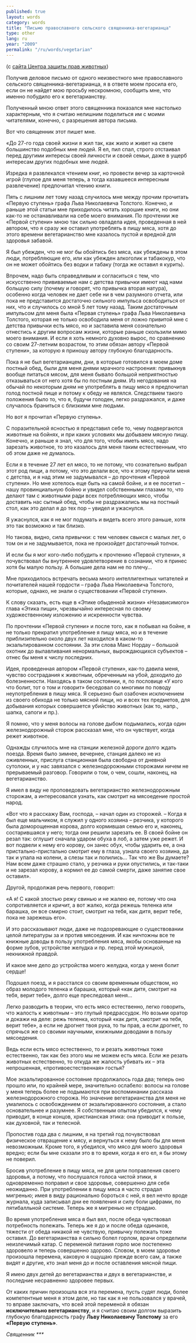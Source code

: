 ```yaml
---
published: true
layout: words
category: words
title: "Письмо православного сельского священника-вегетарианца"
type: other
lang: ru
year: "2009"
permalink: "/ru/words/vegetarian"
---
```


(с [сайта Центра защиты прав животных](http://www.vita.org.ru/))

Получив деловое письмо от одного неизвестного мне православного сельского священника-вегетарианца, я в ответе моем просила его, если он не найдет мою просьбу нескромною, сообщить мне, что именно побудило его к вегетарианству.

Полученный мною ответ этого священника показался мне настолько характерным, что я считаю нелишним поделиться им с моими читателями, конечно, с разрешения автора письма.

Вот что священник этот пишет мне.

«До 27-го года своей жизни я жил так, как жило и живет на свете большинство подобных мне людей. Я ел, пил  спал, строго отстаивал перед другими интересы своей личности и своей семьи, даже в ущерб интересам других подобных мне людей.

Изредка я развлекался чтением книг, но провести вечер за карточной игрой (глупое для меня теперь, а тогда казавшееся интересным развлечение) предпочитал чтению книги.

Пять с лишним лет тому назад случилось мне между прочим прочитать «Первую ступень» графа Льва Николаевича Толстого. Конечно, и раньше этой статьи мне приходилось читать хорошие книги, но они как-то не останавливали на себе моего внимания. По прочтении же «Первой ступени» мною так сильно овладела идея, проведенная в ней автором, что я сразу же оставил употреблять в пищу мяса, хотя до этого времени вегетарианство мне казалось пустой и вредной для здоровья забавой.

Я был убежден, что не мог бы обойтись без мяса, как убеждены в этом люди, потребляющие его, или как убежден алкоголик и табакокур, что он не может обойтись без водки и табаку (тогда же оставил я курить).

Впрочем, надо быть справедливым и согласиться с тем, что искусственно прививаемые нам с детства привычки имеют над нами большую силу (почему и говорят, что привычка вторая натура), особенно когда человек не дает себе ни в чем разумного отчета, или пока не представится достаточно сильного импульса освободиться от них, что и случилось со мной 5 лет тому назад. Таким достаточным импульсом для меня была «Первая ступень» графа Льва Николаевича Толстого, которая не только освободила меня от ложно привитой мне с детства привычки есть мясо, но и заставила меня сознательно отнестись к другим вопросам жизни, которые раньше скользили мимо моего внимания. И если я хоть немного духовно вырос, по сравнению со своим 27-летним возрастом, то этим обязан автору «Первой ступени», за которую я приношу автору глубокую благодарность.

Пока я не был вегетарианцем, дни, в которые готовился в моем доме постный обед, были для меня днями мрачного настроения: привыкнув вообще питаться мясом, для меня бывало большой неприятностью отказываться от него хотя бы по постным дням. Из негодования на обычай по некоторым дням не употреблять в пищу мясо я предпочитал голод постной пище и потому к обеду не являлся. Следствием такого положения было то, что я, будучи голоден, легко раздражался, и даже случалось браниться с близкими мне людьми.

Но вот я прочитал «Первую ступень».

С поразительной ясностью я представил себе то, чему подвергаются животные на бойнях, и при каких условиях мы добываем мясную пищу. Конечно, и раньше я знал, что для того, чтобы иметь мясо, надо зарезать животное, то это казалось для меня таким естественным, что об этом даже не думалось.

Если я в течение 27 лет ел мясо, то не потому, что сознательно выбрал этот род пищи, а потому, что это делали все, что к этому приучили меня с детства, и я над этим не задумывался – до прочтения «Первой ступени». Но мне хотелось еще быть на самой бойне, и я ее посетил – нашу провинциальную бойню и увидел собственными глазами то, что делают там с животными ради всех потребляющих мясо, чтобы доставить нас сытный обед, чтобы не раздражались мы на постный стол, как это делал я до тех пор – увидел и ужаснулся.

Я ужаснулся, как я не мог подумать и видеть всего этого раньше, хотя это так возможно и так близко.

Но такова, видно, сила привычки: с тем человек свыкся с малых лет, о том он и не задумывается, пока не произойдет достаточный толчок.

И если бы я мог кого-либо побудить к прочтению «Первой ступени», я почувствовал бы внутреннее удовлетворение в сознании, что я принес хотя бы малую пользу. А большие дела нам не по плечу…

Мне приходилось встречать весьма много интеллигентных читателей и почитателей нашей гордости – графа Льва Николаевича Толстого, которые, однако, не знали о существовании «Первой ступени».

К слову сказать, есть еще в «Этике обыденной жизни» «Независимого» глава «Этика пищи», чрезвычайно интересная по своему художественному изложению и искренности чувства.

По прочтении «Первой ступени» и после того, как я побывал на бойне, я не только прекратил употребление я пищу мяса, но и в течение приблизительно около двух лет находился в каком-то экзальтированном состоянии. За эти слова Макс Нордау – большой охотник до вылавливания ненормальных, вырождающихся субъектов – отнес бы меня к числу последних.

Идея, проведенная автором «Первой ступени», как-то давила меня, чувство сострадания к животным, обреченным на убой, доходило до болезненности. Находясь в таком состоянии, я, по пословице «У кого что болит, тот о том и говорит» беседовал со многими по поводу неупотребления в пищу мяса. Я серьезно был озабочен исключением из своего обихода не только мясной пищи, но и всех тех предметов, для добывания которых совершается убийство животных (как то, напр., шапка, сапоги и пр.).

Я помню, что у меня волосы на голове дыбом подымались, когда один железнодорожный сторож рассказал мне, что он чувствует, когда режет животное.  

Однажды случилось мне на станции железной дороги долго ждать поезда. Время было зимнее, вечернее, станция далеко не из оживленных, прислуга станционная была свободна от дневной сутолоки, и у нас завязался с железнодорожными сторожами ничем не прерываемый разговор. Говорили о том, о чем, сошли, наконец, на вегетарианство.

Я имел в виду не проповедовать вегетарианство железнодорожным сторожам, а интересовался узнать, как смотрит на мясоедение простой народ.

«Вот что я расскажу Вам, господа, – начал один из сторожей. – Когда я был еще мальчиком, я служил у одного хозяина – резчика, у которого была доморощенная корова, долго кормившая семью его и, наконец, состарившаяся у него; тогда они решили зарезать ее. В своей бойне он резал так: оглушит сначала ударом обуха в лоб, а затем уже режет. И вот подвели к нему его корову, он занес обух, чтобы ударить ее, а она пристально-пристально смотрит ему в глаза, узнала своего хозяина, да так и упала на колени, а слезы так и полились… Так что же Вы думаете? Нам всем даже страшно стало, у резчика и руки опустились, и так-таки и не зарезал корову, а кормил ее до самой смерти, даже занятие свое оставил».

Другой, продолжая речь первого, говорит:

«А я! С какой злостью режу свинью и не жалею ее, потому  что она сопротивляется и кричит, а вот жалко, когда режешь теленка или барашка, он все смирно стоит, смотрит на тебя, как дитя, верит тебе, пока не зарежешь его».

И это рассказывают люди, даже не подозревающие о существовании целой литературы за и против мясоедения. И как ничтожны все те книжные доводы в пользу употребления мяса, якобы основанные на форме зубов, устройстве желудка и пр. перед этой мужицкой, некнижной правдой.

И какое мне дело до устройства моего желудка, когда у меня болит сердце!

Подошел поезд, и я расстался со своим временным обществом, но образ молодого теленка и барашка, который «как дитя, смотрит на тебя, верит тебе», долго еще преследовал меня…

Легко разводить в теории, что есть мясо естественно, легко говорить, что жалость к животным – это глупый предрассудок. Но возьми оратор и докажи на деле: режь теленка, который «как дитя, смотрит на тебя, верит тебе», а если не дрогнет твоя рука, то ты прав, а если дрогнет, то спрячься же со своими научными, книжными доводами в пользу мясоедения.

Ведь если есть мясо естественно, то и резать животных тоже естественно, так как без этого мы не можем есть мяса. Если же резать животных естественно, то откуда же жалость убивать их – эта непрошенная, «противоестественная» гостья?

Мое экзальтированное состояние продолжалось года два; теперь оно прошло или, по крайней мере, значительно ослабело: волосы на голове у меня теперь более не подымаются при воспоминании рассказа железнодорожного сторожа. Но значение вегетарианства для меня не умалилось с освобождением от экзальтированного состояния, а стало основательнее и разумнее. Я собственным опытом убедился, к чему приводит, в конце концов, христианская этика: она приводит к пользе, как духовной, так и телесной.

Пропостив года два с лишним, я на третий год почувствовал физическое отвращение к мясу, и вернуться к нему было бы для меня невозможным. Кроме того, я убедился, что мясо для моего здоровья вредно; если бы мне сказали это в то время, когда я его ел, я бы этому не поверил.

Бросив употребление в пищу мяса, не для цели поправления своего здоровья, а потому, что послушался голоса чистой этики, я одновременно поправил и свое здоровье, совершенно для себя неожиданно. При употреблении в пищу мяса я часто страдал мигренью; имея в виду рационально бороться с ней, я вел нечто вроде журнала, куда записывал дни ее появления и силу боли цифрами, по пятибалльной системе. Теперь же я мигренью не страдаю.

Во время употребления мяса я был вял, после обеда чувствовал потребность полежать. Теперь же я до и после обеда одинаков, тяжести от обеда никакой не чувствую, привычку полежать тоже оставил. До вегетарианства я сильно болел горлом, врачи определили неизлечимый катар. С переменой питания горло мое постепенно здоровело и теперь совершенно здорово. Словом, в моем здоровье произошла перемена, каковую я ощущаю прежде всего сам, а также видят и другие, кто знал меня до и после оставления мясной пищи.

Я имею двух детей до вегетарианства и двух в вегетарианстве, и последние несравненно здоровее первых.

От каких причин произошла вся эта перемена, пусть судят люди, более компетентные меня я этом деле, но так как я не пользовался у врачей, то вправе заключать, что всей этой переменой я обязан **исключительно вегетарианству**, и я считаю своим долгом выразить глубокую благодарность графу **Льву Николаевичу Толстому** за его **«Первую ступень»**.    

_Священник ***_